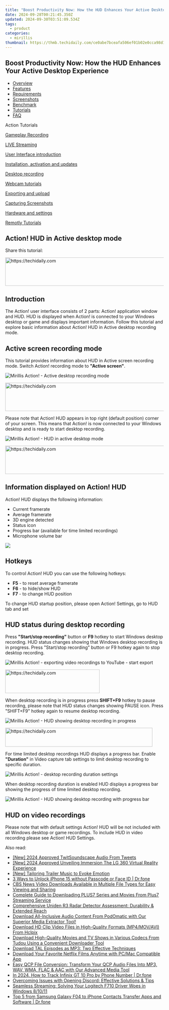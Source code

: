 ```yaml
---
title: "Boost Productivity Now: How the HUD Enhances Your Active Desktop Experience"
date: 2024-09-28T00:21:45.350Z
updated: 2024-09-30T03:51:09.534Z
tags:
  - product
categories:
  - mirillis
thumbnail: https://thmb.techidaily.com/ce0abe7bceafa506ef01b02e0cca98d1b8784a39806b1bd354e228c0f30acb54.jpg
---
```


## Boost Productivity Now: How the HUD Enhances Your Active Desktop Experience

* [Overview](https://tools.techidaily.com/mirillis/products/)
* [Features](https://tools.techidaily.com/mirillis/products/)
* [Requirements](https://tools.techidaily.com/mirillis/products/)
* [Screenshots](https://tools.techidaily.com/mirillis/products/)
* [Benchmark](https://tools.techidaily.com/mirillis/products/)
* [Tutorials](https://tools.techidaily.com/mirillis/products/)
* [FAQ](https://tools.techidaily.com/mirillis/products/)

Action Tutorials

[Gameplay Recording](https://tools.techidaily.com/mirillis/products/) 

[LIVE Streaming](https://tools.techidaily.com/mirillis/products/) 

[User Interface introduction](https://tools.techidaily.com/mirillis/products/) 

[Installation, activation and updates](https://tools.techidaily.com/mirillis/products/) 

[Desktop recording](https://tools.techidaily.com/mirillis/products/) 

[Webcam tutorials](https://tools.techidaily.com/mirillis/products/) 

[Exporting and upload](https://tools.techidaily.com/mirillis/products/) 

[Capturing Screenshots](https://tools.techidaily.com/mirillis/products/) 

[Hardware and settings](https://tools.techidaily.com/mirillis/products/) 

[Remotly Tutorials](https://remotly.com/tutorials/getting-started-with-remotly-for-windows-pc) 

## Action! HUD in Active desktop mode

  
 Share this tutorial:

<!-- affiliate ads begin -->
<a href="https://laganoo.pxf.io/c/5597632/1528688/16446" target="_top" id="1528688">
  <img src="//a.impactradius-go.com/display-ad/16446-1528688" border="0" alt="https://techidaily.com" width="728" height="90"/>
</a>
<img height="0" width="0" src="https://laganoo.pxf.io/i/5597632/1528688/16446" style="position:absolute;visibility:hidden;" border="0" />
<!-- affiliate ads end -->

##  Introduction 

 The Action! user interface consists of 2 parts: Action! application window and HUD. HUD is displayed when Action! is connected to your Windows desktop or game and displays important information. Follow this tutorial and explore basic information about Action! HUD in Active desktop recording mode.

##  Active screen recording mode

 This tutorial provides information about HUD in Active screen recording mode. Switch Action! recording mode to **"Active screen"**.

![Mirillis Action! - Active desktop recording mode](https://mirillis.com/res/old/gfx/tutorials/basics/mirillis_action_active_desktop_recording_mode.jpg) 

<!-- affiliate ads begin -->
<a href="https://unicoeye.pxf.io/c/5597632/2134492/18498" target="_top" id="2134492">
  <img src="//a.impactradius-go.com/display-ad/18498-2134492" border="0" alt="https://techidaily.com" width="728" height="90"/>
</a>
<img height="0" width="0" src="https://unicoeye.pxf.io/i/5597632/2134492/18498" style="position:absolute;visibility:hidden;" border="0" />
<!-- affiliate ads end -->

 Please note that Action! HUD appears in top right (default position) corner of your screen. This means that Action! is now connected to your Windows desktop and is ready to start desktop recording. 

![Mirillis Action! - HUD in active desktop mode](https://mirillis.com/res/old/gfx/tutorials/basics/mirillis_action_HUD_normal_status.jpg) 

<!-- affiliate ads begin -->
<a href="https://unicoeye.pxf.io/c/5597632/2134239/18498" target="_top" id="2134239">
  <img src="//a.impactradius-go.com/display-ad/18498-2134239" border="0" alt="https://techidaily.com" width="721" height="90"/>
</a>
<img height="0" width="0" src="https://unicoeye.pxf.io/i/5597632/2134239/18498" style="position:absolute;visibility:hidden;" border="0" />
<!-- affiliate ads end -->

##  Information displayed on Action! HUD

 Action! HUD displays the following information:

* Current framerate
* Average framerate
* 3D engine detected
* Status icon
* Progress bar (available for time limited recordings)
* Microphone volume bar
  
![](https://mirillis.com/res/old/gfx/tutorials/basics/mirillis_action_HUD_description.jpg) 

##  Hotkeys

To control Action! HUD you can use the following hotkeys:

* **F5** \- to reset average framerate
* **F6** \- to hide/show HUD
* **F7** \- to change HUD position

To change HUD startup position, please open Action! Settings, go to HUD tab and set 

##  HUD status during desktop recording

 Press **"Start/stop recording"** button or **F9** hotkey to start Windows desktop recording. HUD status changes showing that Windows desktop recording is in progress. Press "Start/stop recording" button or F9 hotkey again to stop desktop recording.

![Mirillis Action! - exporting video recordings to YouTube - start export](https://mirillis.com/res/old/gfx/tutorials/basics/mirillis_action_HUD_video_recording_status.jpg) 

<!-- affiliate ads begin -->
<a href="https://25home.pxf.io/c/5597632/2148643/16836" target="_top" id="2148643">
  <img src="//a.impactradius-go.com/display-ad/16836-2148643" border="0" alt="https://techidaily.com" width="300" height="75"/>
</a>
<img height="0" width="0" src="https://25home.pxf.io/i/5597632/2148643/16836" style="position:absolute;visibility:hidden;" border="0" />
<!-- affiliate ads end -->

 When desktop recording is in progress press **SHIFT+F9** hotkey to pause recording, please note that HUD status changes showing PAUSE icon. Press "SHIFT+F9" hotkey again to resume desktop recording.

![Mirillis Action! - HUD showing desktop recording in progress](https://mirillis.com/res/old/gfx/tutorials/basics/mirillis_action_HUD_video_recording_paused.jpg) 

<!-- affiliate ads begin -->
<a href="https://bluettius.sjv.io/c/5597632/2139114/17108" target="_top" id="2139114">
  <img src="//a.impactradius-go.com/display-ad/17108-2139114" border="0" alt="https://techidaily.com" width="468" height="60"/>
</a>
<img height="0" width="0" src="https://bluettius.sjv.io/i/5597632/2139114/17108" style="position:absolute;visibility:hidden;" border="0" />
<!-- affiliate ads end -->

 For time limited desktop recordings HUD displays a progress bar. Enable **"Duration"** in Video capture tab settings to limit desktop recording to specific duration. 

![Mirillis Action! - desktop recording duration settings](https://mirillis.com/res/old/gfx/tutorials/basics/mirillis_action_HUD_video_recording_duration.jpg) 

 When desktop recording duration is enabled HUD displays a progress bar showing the progress of time limited desktop recording.

![Mirillis Action! - HUD showing desktop recording with progress bar](https://mirillis.com/res/old/gfx/tutorials/basics/mirillis_action_HUD_video_recording_status_with_progress.jpg) 

##  HUD on video recordings

 Please note that with default settings Action! HUD will be not included with all Windows desktop or game recordings. To include HUD in video recording please see Action! HUD Settings.

<ins class="adsbygoogle"
     style="display:block"
     data-ad-format="autorelaxed"
     data-ad-client="ca-pub-7571918770474297"
     data-ad-slot="1223367746"></ins>

<ins class="adsbygoogle"
     style="display:block"
     data-ad-client="ca-pub-7571918770474297"
     data-ad-slot="8358498916"
     data-ad-format="auto"
     data-full-width-responsive="true"></ins>

<span class="atpl-alsoreadstyle">Also read:</span>
<div><ul>
<li><a href="https://twitter-clips.techidaily.com/new-2024-approved-twitsoundscape-audio-from-tweets/"><u>[New] 2024 Approved TwitSoundscape Audio From Tweets</u></a></li>
<li><a href="https://fox-links.techidaily.com/new-2024-approved-unveiling-immersion-the-lg-360-virtual-reality-experience/"><u>[New] 2024 Approved Unveiling Immersion The LG 360 Virtual Reality Experience</u></a></li>
<li><a href="https://some-guidance.techidaily.com/new-tailoring-trailer-music-to-evoke-emotion/"><u>[New] Tailoring Trailer Music to Evoke Emotion</u></a></li>
<li><a href="https://iphone-unlock.techidaily.com/3-ways-to-unlock-iphone-15-without-passcode-or-face-id-drfone-by-drfone-ios/"><u>3 Ways to Unlock iPhone 15 without Passcode or Face ID | Dr.fone</u></a></li>
<li><a href="https://fox-search.techidaily.com/cbs-news-video-downloads-available-in-multiple-file-types-for-easy-viewing-and-sharing/"><u>CBS News Video Downloads Available in Multiple File Types for Easy Viewing and Sharing</u></a></li>
<li><a href="https://fox-search.techidaily.com/complete-guide-to-downloading-plus7-series-and-movies-from-plus7-streaming-service/"><u>Complete Guide to Downloading PLUS7 Series and Movies From Plus7 Streaming Service</u></a></li>
<li><a href="https://buynow-tips.techidaily.com/comprehensive-uniden-r3-radar-detector-assessment-durability-and-extended-reach/"><u>Comprehensive Uniden R3 Radar Detector Assessment: Durability & Extended Reach</u></a></li>
<li><a href="https://fox-search.techidaily.com/download-all-inclusive-audio-content-from-podomatic-with-our-superior-media-extractor-tool/"><u>Download All-Inclusive Audio Content From PodOmatic with Our Superior Media Extractor Tool!</u></a></li>
<li><a href="https://fox-search.techidaily.com/download-hd-clip-video-files-in-high-quality-formats-mp4movavi-from-hclpix/"><u>Download HD Clip Video Files in High-Quality Formats (MP4/MOV/AVI) From Hclpix</u></a></li>
<li><a href="https://fox-search.techidaily.com/download-high-quality-movies-and-tv-shows-in-various-codecs-from-tudou-using-a-convenient-downloader-tool/"><u>Download High-Quality Movies and TV Shows in Various Codecs From Tudou Using a Convenient Downloader Tool</u></a></li>
<li><a href="https://fox-search.techidaily.com/download-tal-episodes-as-mp3-two-effective-techniques/"><u>Download TAL Episodes as MP3: Two Effective Techniques</u></a></li>
<li><a href="https://fox-search.techidaily.com/download-your-favorite-netflix-films-anytime-with-pcmac-compatible-app/"><u>Download Your Favorite Netflix Films Anytime with PC/Mac Compatible App</u></a></li>
<li><a href="https://fox-search.techidaily.com/easy-qcp-file-conversion-transform-your-qcp-audio-files-into-mp3-wav-wma-flac-and-aac-with-our-advanced-media-tool/"><u>Easy QCP File Conversion: Transform Your QCP Audio Files Into MP3, WAV, WMA, FLAC & AAC with Our Advanced Media Tool</u></a></li>
<li><a href="https://android-location-track.techidaily.com/in-2024-how-to-track-infinix-gt-10-pro-by-phone-number-drfone-by-drfone-virtual-android/"><u>In 2024, How to Track Infinix GT 10 Pro by Phone Number | Dr.fone</u></a></li>
<li><a href="https://win-blog.techidaily.com/overcoming-issues-with-opening-discord-effective-solutions-and-tips/"><u>Overcoming Issues with Opening Discord: Effective Solutions & Tips</u></a></li>
<li><a href="https://hardware-help.techidaily.com/seamless-streaming-solving-your-logitech-f710-driver-woes-in-windows-81011/"><u>Seamless Streaming: Solving Your Logitech F710 Driver Woes in Windows 8/10/11</u></a></li>
<li><a href="https://android-transfer.techidaily.com/top-5-from-samsung-galaxy-f04-to-iphone-contacts-transfer-apps-and-software-drfone-by-drfone-transfer-from-android-transfer-from-android/"><u>Top 5 from Samsung Galaxy F04 to iPhone Contacts Transfer Apps and Software | Dr.fone</u></a></li>
</ul></div>

